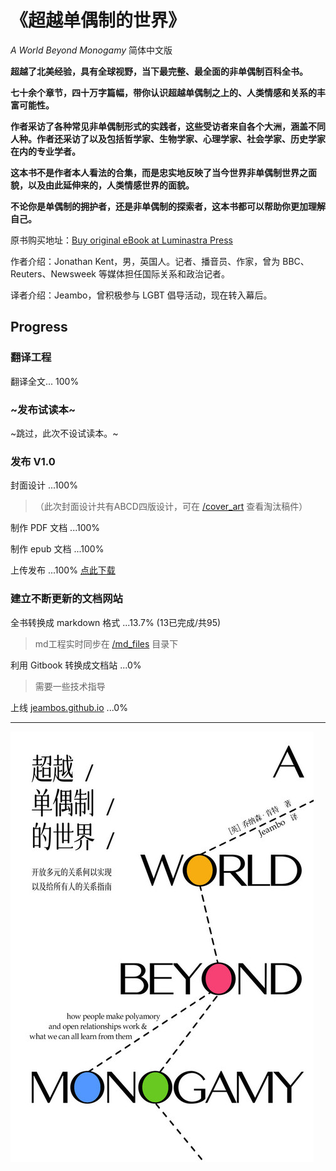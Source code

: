 # 《超越单偶制的世界》

*A World Beyond Monogamy* 简体中文版

**超越了北美经验，具有全球视野，当下最完整、最全面的非单偶制百科全书。**

**七十余个章节，四十万字篇幅，带你认识超越单偶制之上的、人类情感和关系的丰富可能性。**

**作者采访了各种常见非单偶制形式的实践者，这些受访者来自各个大洲，涵盖不同人种。作者还采访了以及包括哲学家、生物学家、心理学家、社会学家、历史学家在内的专业学者。**

**这本书不是作者本人看法的合集，而是忠实地反映了当今世界非单偶制世界之面貌，以及由此延伸来的，人类情感世界的面貌。**

**不论你是单偶制的拥护者，还是非单偶制的探索者，这本书都可以帮助你更加理解自己。**

原书购买地址：[Buy original eBook at Luminastra Press](https://luminastra-press.com/store/index.php?route=product/product&path=57&product_id=60)

作者介绍：Jonathan Kent，男，英国人。记者、播音员、作家，曾为 BBC、Reuters、Newsweek 等媒体担任国际关系和政治记者。

译者介绍：Jeambo，曾积极参与 LGBT 倡导活动，现在转入幕后。

## Progress

### 翻译工程

翻译全文... 100%

### ~发布试读本~

~跳过，此次不设试读本。~

### 发布 V1.0

封面设计 ...100% 

> （此次封面设计共有ABCD四版设计，可在 [/cover_art](https://github.com/jeambos/awbm_zh-CN/tree/main/cover_art) 查看淘汰稿件）

制作 PDF 文档 ...100%

制作 epub 文档 ...100%

上传发布 ...100% [点此下载](https://github.com/jeambos/awbm_zh-CN/releases)

### 建立不断更新的文档网站

全书转换成 markdown 格式 ...13.7% (13已完成/共95) 

> md工程实时同步在 [/md_files](https://github.com/jeambos/awbm_zh-CN/tree/main/md_files) 目录下

利用 Gitbook 转换成文档站 ...0%

> 需要一些技术指导

上线 [jeambos.github.io](https://jeambos.github.io/)  ...0%

***

![cover_thumb](https://raw.githubusercontent.com/jeambos/awbm_zh-CN/refs/heads/main/cover_art/thumb.jpg "超越单偶制的世界（正式封面）")


